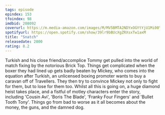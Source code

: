 ```yaml
---
tags: episode
epindex: 153
tfoindex: 98
imdbid: 208092
coverurl: https://m.media-amazon.com/images/M/MV5BMTA2NDYxOGYtYjU1Mi00Y2QzLTgxMTQtMWI1MGI0ZGQ5MmU4XkEyXkFqcGdeQXVyNDk3NzU2MTQ@._V1_SY300_CR1,0,202,300_.jpg
spotifyurl: https://open.spotify.com/show/39lr9bBUcXgZRXsxTw1axM
title: "Snatch"
releasedate: 2000
rating: 8.2
---
```


Turkish and his close friend/accomplice Tommy get pulled into the world of match fixing by the notorious Brick Top. Things get complicated when the boxer they had lined up gets badly beaten by Mickey, who comes into the equation after Turkish, an unlicensed boxing promoter wants to buy a caravan off of Travellers. They then try to convince Mickey not only to fight for them, but to lose for them too. Whilst all this is going on, a huge diamond heist takes place, and a fistful of motley characters enter the story, including 'Cousin Avi', 'Boris The Blade', 'Franky Four Fingers' and 'Bullet Tooth Tony'. Things go from bad to worse as it all becomes about the money, the guns, and the damned dog.